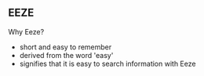 ## EEZE

Why Eeze?

 - short and easy to remember
 - derived from the word 'easy'
 - signifies that it is easy to search information with Eeze
 